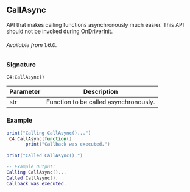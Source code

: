 ## CallAsync

API that makes calling functions asynchronously much easier. This API should not be invoked during
OnDriverInit.

###### Available from 1.6.0.


### Signature

`C4:CallAsync()`


| Parameter | Description |
| --- | --- |
| str | Function to be called asynchronously. |



### Example

```lua
print("Calling CallAsync()...")
 C4:CallAsync(function()
       print("Callback was executed.")
	
print("Called CallAsync().")

-- Example Output:
Calling CallAsync()...
Called CallAsync().
Callback was executed.
```
